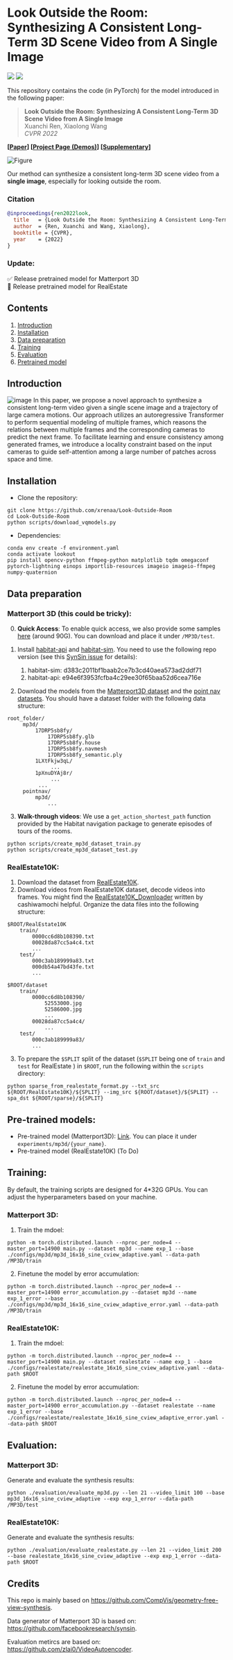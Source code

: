 # Look Outside the Room: Synthesizing A Consistent Long-Term 3D Scene Video from A Single Image
<a href="https://arxiv.org/abs/2203.09457"><img src="https://img.shields.io/badge/arXiv-2203.09457-b31b1b.svg"></a>
<a href="https://opensource.org/licenses/MIT"><img src="https://img.shields.io/badge/License-MIT-yellow.svg"></a>

This repository contains the code (in PyTorch) for the model introduced in the following paper:

> **Look Outside the Room: Synthesizing A Consistent Long-Term 3D Scene Video from A Single Image** <br>
> Xuanchi Ren, Xiaolong Wang <br>
> *CVPR 2022*<br>

**[[Paper](https://openaccess.thecvf.com/content/CVPR2022/papers/Ren_Look_Outside_the_Room_Synthesizing_a_Consistent_Long-Term_3D_Scene_CVPR_2022_paper.pdf)]
[[Project Page (Demos)](https://xrenaa.github.io/look-outside-room/)]
[[Supplementary](https://openaccess.thecvf.com/content/CVPR2022/supplemental/Ren_Look_Outside_the_CVPR_2022_supplemental.pdf)]**

![Figure](assets/teaser.gif)

Our method can synthesize a consistent long-term 3D scene video from a **single image**, especially for looking outside the room.

### Citation

```bibtex
@inproceedings{ren2022look,
  title   = {Look Outside the Room: Synthesizing A Consistent Long-Term 3D Scene Video from A Single Image},
  author  = {Ren, Xuanchi and Wang, Xiaolong},
  booktitle = {CVPR},
  year    = {2022}
}
```

### Update:

:white_check_mark: Release pretrained model for Matterport 3D  
:black_square_button: Release pretrained model for RealEstate

## Contents

1. [Introduction](#introduction)
2. [Installation](#installation)
3. [Data preparation](#data-preparation)
4. [Training](#training)
5. [Evaluation](#evaluation)
6. [Pretrained model](#pre-trained-models)

## Introduction
![image](https://xrenaa.github.io/look-outside-room/static/images/method.png)
In this paper, we propose a novel approach to synthesize a consistent long-term video given a single scene image and a trajectory of large camera motions. Our approach utilizes an autoregressive Transformer to perform sequential modeling of multiple frames, which reasons the relations between multiple frames and the corresponding cameras to predict the next frame. To facilitate learning and ensure consistency among generated frames, we introduce a locality constraint based on the input cameras to guide self-attention among a large number of patches across space and time.

## Installation
- Clone the repository:
```
git clone https://github.com/xrenaa/Look-Outside-Room
cd Look-Outside-Room
python scripts/download_vqmodels.py
```
- Dependencies:  
```
conda env create -f environment.yaml
conda activate lookout
pip install opencv-python ffmpeg-python matplotlib tqdm omegaconf pytorch-lightning einops importlib-resources imageio imageio-ffmpeg numpy-quaternion
```

## Data preparation
### Matterport 3D (this could be tricky):

0. **Quick Access**: To enable quick access, we also provide some samples [here](https://www.dropbox.com/s/wdfpkyyceenoigt/test.zip?dl=0) (around 90G). You can download and place it under ``/MP3D/test``.

1. Install [habitat-api](https://github.com/facebookresearch/habitat-api) and [habitat-sim](https://github.com/facebookresearch/habitat-sim). You need to use the following repo version (see this [SynSin issue](https://github.com/facebookresearch/synsin/issues/2) for details):
    1. habitat-sim: d383c2011bf1baab2ce7b3cd40aea573ad2ddf71
    2. habitat-api: e94e6f3953fcfba4c29ee30f65baa52d6cea716e

2. Download the models from the [Matterport3D dataset](https://niessner.github.io/Matterport/) and the [point nav datasets](https://github.com/facebookresearch/habitat-api#task-datasets). You should have a dataset folder with the following data structure:
```
root_folder/
     mp3d/
         17DRP5sb8fy/
             17DRP5sb8fy.glb  
             17DRP5sb8fy.house  
             17DRP5sb8fy.navmesh  
             17DRP5sb8fy_semantic.ply
         1LXtFkjw3qL/
              ...
         1pXnuDYAj8r/
              ...
          ...
     pointnav/
         mp3d/
             ...
```
3. **Walk-through videos**: We use a ``get_action_shortest_path`` function provided by the Habitat navigation package to generate episodes of tours of the rooms.
```
python scripts/create_mp3d_dataset_train.py
python scripts/create_mp3d_dataset_test.py
```

### RealEstate10K:
1. Download the dataset from [RealEstate10K](https://google.github.io/realestate10k/).
2. Download videos from RealEstate10K dataset, decode videos into frames. You might find the [RealEstate10K_Downloader](https://github.com/cashiwamochi/RealEstate10K_Downloader) written by cashiwamochi helpful. Organize the data files into the following structure:
```
$ROOT/RealEstate10K
    train/
        0000cc6d8b108390.txt
        00028da87cc5a4c4.txt
        ...
    test/
        000c3ab189999a83.txt
        000db54a47bd43fe.txt
        ...
        
$ROOT/dataset
    train/
        0000cc6d8b108390/
            52553000.jpg
            52586000.jpg
            ...
        00028da87cc5a4c4/
            ...
    test/
        000c3ab189999a83/
        ...
```
3. To prepare the `$SPLIT` split of the dataset (`$SPLIT` being one of `train` and `test` for RealEstate ) in `$ROOT`, run the following within the `scripts` directory:
```
python sparse_from_realestate_format.py --txt_src ${ROOT/RealEstate10K}/${SPLIT} --img_src ${ROOT/dataset}/${SPLIT} --spa_dst ${ROOT/sparse}/${SPLIT}
```

## Pre-trained models:

- Pre-trained model (Matterport3D): [Link](https://drive.google.com/file/d/1i744RlAPj7OYMf5cfrfLVnQ6CDMgQ3jT/view?usp=sharing). You can place it under `experiments/mp3d/{your_name}`.
- Pre-trained model (RealEstate10K) (To Do)

## Training:
By default, the training scripts are designed for 4*32G GPUs. You can adjust the hyperparameters based on your machine.
### Matterport 3D:
1. Train the mdoel:
```
python -m torch.distributed.launch --nproc_per_node=4 --master_port=14900 main.py --dataset mp3d --name exp_1 --base ./configs/mp3d/mp3d_16x16_sine_cview_adaptive.yaml --data-path /MP3D/train
```
2. Finetune the model by error accumulation:
```
python -m torch.distributed.launch --nproc_per_node=4 --master_port=14900 error_accumulation.py --dataset mp3d --name exp_1_error --base ./configs/mp3d/mp3d_16x16_sine_cview_adaptive_error.yaml --data-path /MP3D/train
```

### RealEstate10K:
1. Train the mdoel:
```
python -m torch.distributed.launch --nproc_per_node=4 --master_port=14900 main.py --dataset realestate --name exp_1 --base ./configs/realestate/realestate_16x16_sine_cview_adaptive.yaml --data-path $ROOT
```
2. Finetune the model by error accumulation:
```
python -m torch.distributed.launch --nproc_per_node=4 --master_port=14900 error_accumulation.py --dataset realestate --name exp_1_error --base ./configs/realestate/realestate_16x16_sine_cview_adaptive_error.yaml --data-path $ROOT
```

## Evaluation:
### Matterport 3D:
Generate and evaluate the synthesis results:
```
python ./evaluation/evaluate_mp3d.py --len 21 --video_limit 100 --base mp3d_16x16_sine_cview_adaptive --exp exp_1_error --data-path /MP3D/test
```

### RealEstate10K:
Generate and evaluate the synthesis results:
```
python ./evaluation/evaluate_realestate.py --len 21 --video_limit 200 --base realestate_16x16_sine_cview_adaptive --exp exp_1_error --data-path $ROOT
```

## Credits

This repo is mainly based on https://github.com/CompVis/geometry-free-view-synthesis.

Data generator of Matterport 3D is based on: https://github.com/facebookresearch/synsin.

Evaluation metircs are based on: https://github.com/zlai0/VideoAutoencoder.
